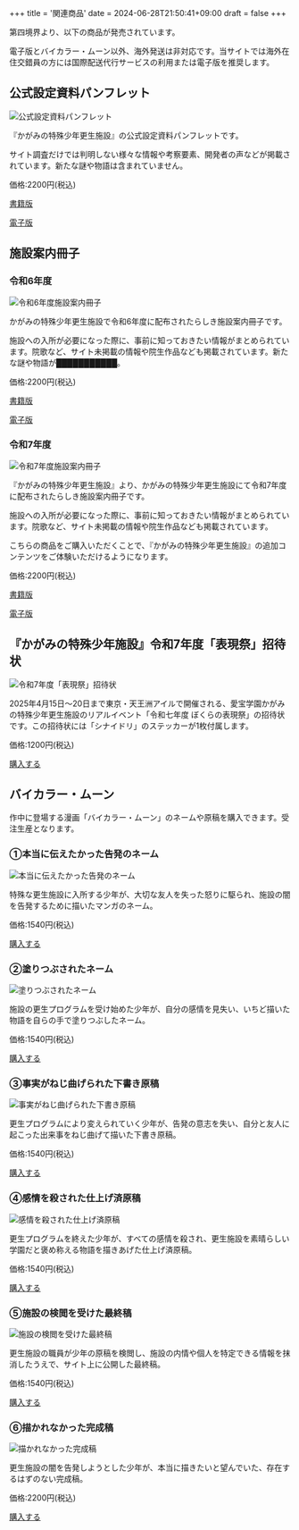 +++
title = '関連商品'
date = 2024-06-28T21:50:41+09:00
draft = false
+++

第四境界より、以下の商品が発売されています。

電子版とバイカラー・ムーン以外、海外発送は非対応です。当サイトでは海外在住交錯員の方には国際配送代行サービスの利用または電子版を推奨します。

## 公式設定資料パンフレット

![公式設定資料パンフレット](/img/pamphlet.png)

『かがみの特殊少年更生施設』の公式設定資料パンフレットです。

サイト調査だけでは判明しない様々な情報や考察要素、開発者の声などが掲載されています。新たな謎や物語は含まれていません。

価格:2200円(税込)

[書籍版](https://shop.daiyonkyokai.net/products/kagaminopamphlet)

[電子版](https://amzn.to/4jnEmSS)

## 施設案内冊子

### 令和6年度

![令和6年度施設案内冊子](/img/book/r6.png)

かがみの特殊少年更生施設で令和6年度に配布されたらしき施設案内冊子です。

施設への入所が必要になった際に、事前に知っておきたい情報がまとめられています。院歌など、サイト未掲載の情報や院生作品なども掲載されています。新たな謎や物語が███████████。

価格:2200円(税込)

[書籍版](https://shop.daiyonkyokai.net/products/kagaminosasshi)

[電子版](https://amzn.to/4jNOfsV)

### 令和7年度

![令和7年度施設案内冊子](/img/book/r7.png)

『かがみの特殊少年更生施設』より、かがみの特殊少年更生施設にて令和7年度に配布されたらしき施設案内冊子です。

施設への入所が必要になった際に、事前に知っておきたい情報がまとめられています。院歌など、サイト未掲載の情報や院生作品なども掲載されています。

こちらの商品をご購入いただくことで、『かがみの特殊少年更生施設』の追加コンテンツをご体験いただけるようになります。

価格:2200円(税込)

[書籍版](https://shop.daiyonkyokai.net/products/kagaminosasshi07)

[電子版](https://amzn.to/46aVKGx)

## 『かがみの特殊少年施設』令和7年度「表現祭」招待状

![令和7年度「表現祭」招待状](/img/hyogensai/invitation.png)

2025年4月15日～20日まで東京・天王洲アイルで開催される、愛宝学園かがみの特殊少年更生施設のリアルイベント「令和七年度 ぼくらの表現祭」の招待状です。この招待状には「シナイドリ」のステッカーが1枚付属します。

価格:1200円(税込)

[購入する](https://shop.daiyonkyokai.net/products/kagaminoshotaijo)

## バイカラー・ムーン

作中に登場する漫画「バイカラー・ムーン」のネームや原稿を購入できます。受注生産となります。

### ①本当に伝えたかった告発のネーム

![本当に伝えたかった告発のネーム](/img/comic/1.jpg)

特殊な更生施設に入所する少年が、大切な友人を失った怒りに駆られ、施設の闇を告発するために描いたマンガのネーム。

価格:1540円(税込)

[購入する](https://amzn.to/42I9FAQ)

### ②塗りつぶされたネーム

![塗りつぶされたネーム](/img/comic/2.jpg)

施設の更生プログラムを受け始めた少年が、自分の感情を見失い、いちど描いた物語を自らの手で塗りつぶしたネーム。

価格:1540円(税込)

[購入する](https://amzn.to/42lYXkr)

### ③事実がねじ曲げられた下書き原稿

![事実がねじ曲げられた下書き原稿](/img/comic/3.jpg)

更生プログラムにより変えられていく少年が、告発の意志を失い、自分と友人に起こった出来事をねじ曲げて描いた下書き原稿。

価格:1540円(税込)

[購入する](https://amzn.to/4jnozn8)

### ④感情を殺された仕上げ済原稿

![感情を殺された仕上げ済原稿](/img/comic/4.jpg)

更生プログラムを終えた少年が、すべての感情を殺され、更生施設を素晴らしい学園だと褒め称える物語を描きあげた仕上げ済原稿。

価格:1540円(税込)

[購入する](https://amzn.to/4lAHz2R)

### ⑤施設の検閲を受けた最終稿

![施設の検閲を受けた最終稿](/img/comic/5.jpg)

更生施設の職員が少年の原稿を検閲し、施設の内情や個人を特定できる情報を抹消したうえで、サイト上に公開した最終稿。

価格:1540円(税込)

[購入する](https://amzn.to/4ivjZBL)

### ⑥描かれなかった完成稿

![描かれなかった完成稿](/img/comic/6.jpg)

更生施設の闇を告発しようとした少年が、本当に描きたいと望んでいた、存在するはずのない完成稿。

価格:2200円(税込)

[購入する](https://amzn.to/4jL1f2w)
